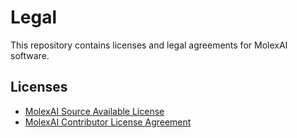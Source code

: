 # Legal

This repository contains licenses and legal agreements for MolexAI software.

## Licenses

* [MolexAI Source Available License](licenses/MSAL.md)
* [MolexAI Contributor License Agreement](licenses/CLA.md)
